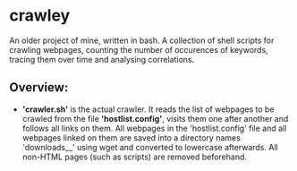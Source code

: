 # crawley
An older project of mine, written in bash. A collection of shell scripts for crawling webpages, counting the number of occurences of keywords, tracing them over time and analysing correlations.

## Overview:
* **'crawler.sh'** is the actual crawler. It reads the list of webpages to be crawled from the file **'hostlist.config'**, visits them one after another and follows all links on them. All webpages in the 'hostlist.config' file and all webpages linked on them are saved into a directory names 'downloads_<date>_<time>' using wget and converted to lowercase afterwards. All non-HTML pages (such as scripts) are removed beforehand.
